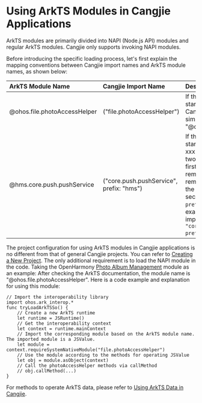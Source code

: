 # Using ArkTS Modules in Cangjie Applications

ArkTS modules are primarily divided into NAPI (Node.js API) modules and regular ArkTS modules. Cangjie only supports invoking NAPI modules.

Before introducing the specific loading process, let's first explain the mapping conventions between Cangjie import names and ArkTS module names, as shown below:

| ArkTS Module Name            | Cangjie Import Name                      | Description                                                  |
| :--------------------------- | :--------------------------------------- | :----------------------------------------------------------- |
| @ohos.file.photoAccessHelper | ("file.photoAccessHelper")               | If the ArkTS module name starts with @ohos, the Cangjie import name simply removes the "@ohos." prefix. |
| @hms.core.push.pushService   | ("core.push.pushService", prefix: "hms") | If the ArkTS module name starts with @xxx (where xxx is not ohos), there are two import names. The first name is the remaining part after removing "@xxx." from the module name, and the second parameter is `prefix: "xxx"`. In this example, the Cangjie import name is `"core.push.pushService", prefix: "hms"`. |

The project configuration for using ArkTS modules in Cangjie applications is no different from that of general Cangjie projects. You can refer to [Creating a New Project](https://docs.openharmony.cn/pages/v5.1/zh-cn/application-dev/quick-start/start-with-ets-stage.md). The only additional requirement is to load the NAPI module in the code. Taking the OpenHarmony [Photo Album Management](https://docs.openharmony.cn/pages/v5.1/zh-cn/application-dev/reference/apis-media-library-kit/js-apis-photoAccessHelper.md) module as an example: After checking the ArkTS documentation, the module name is "@ohos.file.photoAccessHelper". Here is a code example and explanation for using this module:

```cangjie
// Import the interoperability library
import ohos.ark_interop.*
func tryLoadArkTSSo() {
    // Create a new ArkTS runtime
    let runtime = JSRuntime()
    // Get the interoperability context
    let context = runtime.mainContext
    // Import the corresponding module based on the ArkTS module name. The imported module is a JSValue.
    let module = context.requireSystemNativeModule("file.photoAccessHelper")
    // Use the module according to the methods for operating JSValue
    let obj = module.asObject(context)
    // Call the photoAccessHelper methods via callMethod
    // obj.callMethod(...)
}
```

For methods to operate ArkTS data, please refer to [Using ArkTS Data in Cangjie](./operating_ArkTS_data.md).